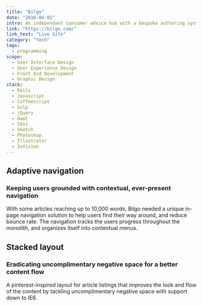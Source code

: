 ```yaml
---
title: "Bilgo"
date: "2016-04-01"
intro: An independant consumer advice hub with a bespoke authoring system and highly refined page navigation for long content pages.
link: "https://bilgo.com/"
link_text: "Live Site"
category: "tech"
tags:
  - programming
scope:
  - User Interface Design
  - User Experience Design
  - Front End Development
  - Graphic Design
stack:
  - Rails
  - Javascript
  - Coffeescript
  - Gulp
  - jQuery
  - Haml
  - Sass
  - Sketch
  - Photoshop
  - Illustrator
  - InVision
---
```


<c-revealer container="true" curtain="true">
  <h2>Adaptive navigation</h2>
</c-revealer>

<c-revealer container="true" curtain="true">
  <h3>Keeping users grounded with contextual, ever-present navigation</h3>
</c-revealer>

<c-revealer container="true" curtain="true">
  <p>With some articles reaching up to 10,000 words, Bilgo needed a unique in-page navigation solution to help users find their way around, and reduce bounce rate. The navigation tracks the users progress throughout the monolith, and organizes itself into contextual menus.</p>
</c-revealer>

<c-revealer>
  <c-video url="https://streamable.com/msfzw"></c-video>
</c-revealer>

<c-revealer container="true" curtain="true">
  <h2>Stacked layout</h2>
</c-revealer>

<c-revealer container="true" curtain="true">
  <h3>Eradicating uncomplimentary negative space for a better content flow</h3>
</c-revealer>

<c-revealer container="true" curtain="true">
  <p>A pinterest-inspired layout for article listings that improves the look and flow of the content by tackling uncomplimentary negative space with support down to IE6.</p>
</c-revealer>

<c-revealer>
  <c-video url="https://streamable.com/j4z7c"></c-video>
</c-revealer>